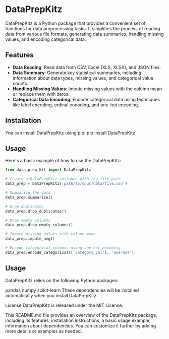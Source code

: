 # DataPrepKitz

DataPrepKitz is a Python package that provides a convenient set of functions for data preprocessing tasks. It simplifies the process of reading data from various file formats, generating data summaries, handling missing values, and encoding categorical data.

## Features

- **Data Reading**: Read data from CSV, Excel (XLS, XLSX), and JSON files.
- **Data Summary**: Generate key statistical summaries, including information about data types, missing values, and categorical value counts.
- **Handling Missing Values**: Impute missing values with the column mean or replace them with zeros.
- **Categorical Data Encoding**: Encode categorical data using techniques like label encoding, ordinal encoding, and one-hot encoding.

## Installation

You can install DataPrepKitz using pip:
pip install DataPrepKitz
## Usage

Here's a basic example of how to use the DataPrepKitz:

```python
from data_prep_kit import DataPrepKitz

# Create a DataPrepKitz instance with the file path
data_prep = DataPrepKitz('path/to/your/data/file.csv')

# Summarize the data
data_prep.summarize()

# Drop duplicates
data_prep.drop_duplicates()

# Drop empty columns
data_prep.drop_empty_columns()

# Impute missing values with column mean
data_prep.impute_avg()

# Encode categorical columns using one-hot encoding
data_prep.encode_categorical(['category_col'], 'one-hot')
```
## Usage
DataPrepKitz relies on the following Python packages:

pandas
numpy
scikit-learn
These dependencies will be installed automatically when you install DataPrepKitz.

License
DataPrepKitz is released under the MIT License.

This README.md file provides an overview of the DataPrepKitz package, including its features, installation instructions, a basic usage example, information about dependencies. You can customize it further by adding more details or examples as needed.